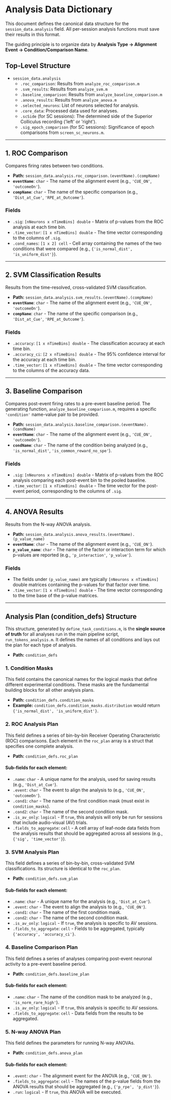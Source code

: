 # Analysis Data Dictionary

This document defines the canonical data structure for the `session_data.analysis` field. All per-session analysis functions must save their results in this format.

The guiding principle is to organize data by **Analysis Type -> Alignment Event -> Condition/Comparison Name**.

## Top-Level Structure

-   `session_data.analysis`
    -   `.roc_comparison`: Results from `analyze_roc_comparison.m`
    -   `.svm_results`: Results from `analyze_svm.m`
    -   `.baseline_comparison`: Results from `analyze_baseline_comparison.m`
    -   `.anova_results`: Results from `analyze_anova.m`
    -   `.selected_neurons`: List of neurons selected for analysis.
    -   `.core_data`: Processed data used for analyses.
    -   `.scSide` (for SC sessions): The determined side of the Superior Colliculus recording ('left' or 'right').
    -   `.sig_epoch_comparison` (for SC sessions): Significance of epoch comparisons from `screen_sc_neurons.m`.

---

## 1. ROC Comparison

Compares firing rates between two conditions.

-   **Path:** `session_data.analysis.roc_comparison.(eventName).(compName)`
-   **`eventName`**: `char` - The name of the alignment event (e.g., `'CUE_ON'`, `'outcomeOn'`).
-   **`compName`**: `char` - The name of the specific comparison (e.g., `'Dist_at_Cue'`, `'RPE_at_Outcome'`).

### Fields

-   `.sig`: `[nNeurons x nTimeBins] double` - Matrix of p-values from the ROC analysis at each time bin.
-   `.time_vector`: `[1 x nTimeBins] double` - The time vector corresponding to the columns of `.sig`.
-   `.cond_names`: `[1 x 2] cell` - Cell array containing the names of the two conditions that were compared (e.g., `{'is_normal_dist', 'is_uniform_dist'}`).

---

## 2. SVM Classification Results

Results from the time-resolved, cross-validated SVM classification.

-   **Path:** `session_data.analysis.svm_results.(eventName).(compName)`
-   **`eventName`**: `char` - The name of the alignment event (e.g., `'CUE_ON'`, `'outcomeOn'`).
-   **`compName`**: `char` - The name of the specific comparison (e.g., `'Dist_at_Cue'`, `'RPE_at_Outcome'`).

### Fields

-   `.accuracy`: `[1 x nTimeBins] double` - The classification accuracy at each time bin.
-   `.accuracy_ci`: `[2 x nTimeBins] double` - The 95% confidence interval for the accuracy at each time bin.
-   `.time_vector`: `[1 x nTimeBins] double` - The time vector corresponding to the columns of the accuracy data.

---

## 3. Baseline Comparison

Compares post-event firing rates to a pre-event baseline period. The generating function, `analyze_baseline_comparison.m`, requires a specific `'condition'` name-value pair to be provided.

-   **Path:** `session_data.analysis.baseline_comparison.(eventName).(condName)`
-   **`eventName`**: `char` - The name of the alignment event (e.g., `'CUE_ON'`, `'outcomeOn'`).
-   **`condName`**: `char` - The name of the condition being analyzed (e.g., `'is_normal_dist'`, `'is_common_reward_no_spe'`).

### Fields

-   `.sig`: `[nNeurons x nTimeBins] double` - Matrix of p-values from the ROC analysis comparing each post-event bin to the pooled baseline.
-   `.time_vector`: `[1 x nTimeBins] double` - The time vector for the post-event period, corresponding to the columns of `.sig`.

---

## 4. ANOVA Results

Results from the N-way ANOVA analysis.

-   **Path:** `session_data.analysis.anova_results.(eventName).(p_value_name)`
-   **`eventName`**: `char` - The name of the alignment event (e.g., `'CUE_ON'`).
-   **`p_value_name`**: `char` - The name of the factor or interaction term for which p-values are reported (e.g., `'p_interaction'`, `'p_value'`).

### Fields

-   The fields under `(p_value_name)` are typically `[nNeurons x nTimeBins]` double matrices containing the p-values for that factor over time.
-   `.time_vector`: `[1 x nTimeBins] double` - The time vector corresponding to the time base of the p-value matrices.

---

## Analysis Plan (condition_defs) Structure

This structure, generated by `define_task_conditions.m`, is the **single source of truth** for all analyses run in the main pipeline script, `run_tokens_analysis.m`. It defines the names of all conditions and lays out the plan for each type of analysis.

-   **Path:** `condition_defs`

### 1. Condition Masks

This field contains the canonical names for the logical masks that define different experimental conditions. These masks are the fundamental building blocks for all other analysis plans.

-   **Path:** `condition_defs.condition_masks`
-   **Example:** `condition_defs.condition_masks.distribution` would return `{'is_normal_dist', 'is_uniform_dist'}`.

### 2. ROC Analysis Plan

This field defines a series of bin-by-bin Receiver Operating Characteristic (ROC) comparisons. Each element in the `roc_plan` array is a struct that specifies one complete analysis.

-   **Path:** `condition_defs.roc_plan`

#### Sub-fields for each element:

-   `.name`: `char` - A unique name for the analysis, used for saving results (e.g., `'Dist_at_Cue'`).
-   `.event`: `char` - The event to align the analysis to (e.g., `'CUE_ON'`, `'outcomeOn'`).
-   `.cond1`: `char` - The name of the first condition mask (must exist in `condition_masks`).
-   `.cond2`: `char` - The name of the second condition mask.
-   `.is_av_only`: `logical` - If `true`, this analysis will only be run for sessions that include audio-visual (AV) trials.
-   `.fields_to_aggregate`: `cell` - A cell array of leaf-node data fields from the analysis results that should be aggregated across all sessions (e.g., `{'sig', 'time_vector'}`).

### 3. SVM Analysis Plan

This field defines a series of bin-by-bin, cross-validated SVM classifications. Its structure is identical to the `roc_plan`.

-   **Path:** `condition_defs.svm_plan`

#### Sub-fields for each element:

-   `.name`: `char` - A unique name for the analysis (e.g., `'Dist_at_Cue'`).
-   `.event`: `char` - The event to align the analysis to (e.g., `'CUE_ON'`).
-   `.cond1`: `char` - The name of the first condition mask.
-   `.cond2`: `char` - The name of the second condition mask.
-   `.is_av_only`: `logical` - If `true`, the analysis is specific to AV sessions.
-   `.fields_to_aggregate`: `cell` - Fields to be aggregated, typically `{'accuracy', 'accuracy_ci'}`.

### 4. Baseline Comparison Plan

This field defines a series of analyses comparing post-event neuronal activity to a pre-event baseline period.

-   **Path:** `condition_defs.baseline_plan`

#### Sub-fields for each element:

-   `.name`: `char` - The name of the condition mask to be analyzed (e.g., `'is_norm_rare_high'`).
-   `.is_av_only`: `logical` - If `true`, this analysis is specific to AV sessions.
-   `.fields_to_aggregate`: `cell` - Data fields from the results to be aggregated.

### 5. N-way ANOVA Plan

This field defines the parameters for running N-way ANOVAs.

-   **Path:** `condition_defs.anova_plan`

#### Sub-fields for each element:

-   `.event`: `char` - The alignment event for the ANOVA (e.g., `'CUE_ON'`).
-   `.fields_to_aggregate`: `cell` - The names of the p-value fields from the ANOVA results that should be aggregated (e.g., `{'p_rpe', 'p_dist'}`).
-   `.run`: `logical` - If `true`, this ANOVA will be executed.
